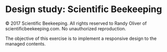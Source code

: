 # Design study: Scientific Beekeeping
© 2017 Scientific Beekeeping. All rights reserved to Randy Oliver of scientificbeekeeping.com. No unauthorized reproduction.

The objective of this exercise is to implement a responsive design to the managed contents.
